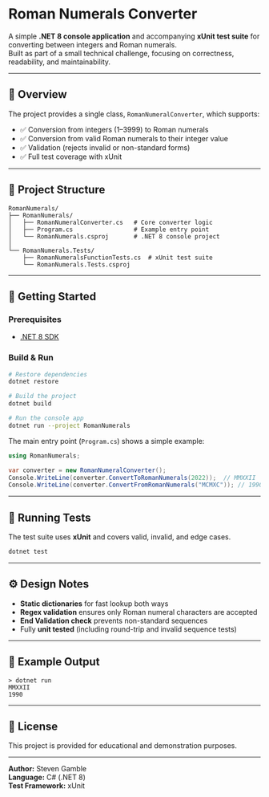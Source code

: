 # Roman Numerals Converter

A simple **.NET 8 console application** and accompanying **xUnit test suite** for converting between integers and Roman numerals.  
Built as part of a small technical challenge, focusing on correctness, readability, and maintainability.

---

## 🧩 Overview

The project provides a single class, `RomanNumeralConverter`, which supports:

- ✅ Conversion from integers (1–3999) to Roman numerals
- ✅ Conversion from valid Roman numerals to their integer value
- ✅ Validation (rejects invalid or non-standard forms)
- ✅ Full test coverage with xUnit

---

## 🧱 Project Structure

```
RomanNumerals/
├── RomanNumerals/
│   ├── RomanNumeralConverter.cs   # Core converter logic
│   ├── Program.cs                 # Example entry point
│   └── RomanNumerals.csproj       # .NET 8 console project
│
└── RomanNumerals.Tests/
    ├── RomanNumeralsFunctionTests.cs  # xUnit test suite
    └── RomanNumerals.Tests.csproj
```

---

## 🚀 Getting Started

### Prerequisites
- [.NET 8 SDK](https://dotnet.microsoft.com/download)

### Build & Run
```bash
# Restore dependencies
dotnet restore

# Build the project
dotnet build

# Run the console app
dotnet run --project RomanNumerals
```

The main entry point (`Program.cs`) shows a simple example:
```csharp
using RomanNumerals;

var converter = new RomanNumeralConverter();
Console.WriteLine(converter.ConvertToRomanNumerals(2022));  // MMXXII
Console.WriteLine(converter.ConvertFromRomanNumerals("MCMXC")); // 1990
```

---

## 🧪 Running Tests

The test suite uses **xUnit** and covers valid, invalid, and edge cases.

```bash
dotnet test
```

---

## ⚙️ Design Notes

- **Static dictionaries** for fast lookup both ways
- **Regex validation** ensures only Roman numeral characters are accepted
- **End Validation check** prevents non-standard sequences
- Fully **unit tested** (including round-trip and invalid sequence tests)

---

## 📂 Example Output

```
> dotnet run
MMXXII
1990
```

---

## 🧾 License

This project is provided for educational and demonstration purposes.

---

**Author:** Steven Gamble  
**Language:** C# (.NET 8)  
**Test Framework:** xUnit
